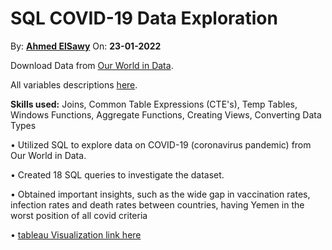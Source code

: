 # SQL COVID-19 Data Exploration
By: [**Ahmed ElSawy**](https://www.linkedin.com/in/sawy/ 'Ahmed ElSawy on LinkedIn')
On: **23-01-2022**

Download Data from [Our World in Data](https://ourworldindata.org/coronavirus).

All variables descriptions [here](https://github.com/owid/covid-19-data/tree/master/public/data).

**Skills used:** Joins, Common Table Expressions (CTE's), Temp Tables, Windows Functions, Aggregate Functions, Creating Views, Converting Data Types

•	Utilized SQL to explore data on COVID-19 (coronavirus pandemic) from Our World in Data.

•	Created 18 SQL queries to investigate the dataset.

•	Obtained important insights, such as the wide gap in vaccination rates, infection rates and death rates between countries, having Yemen in the worst position of all covid criteria

•	[tableau Visualization link here](https://public.tableau.com/views/SQLCovid-19DataExploration/Dashboard1?:showVizHome=no)
